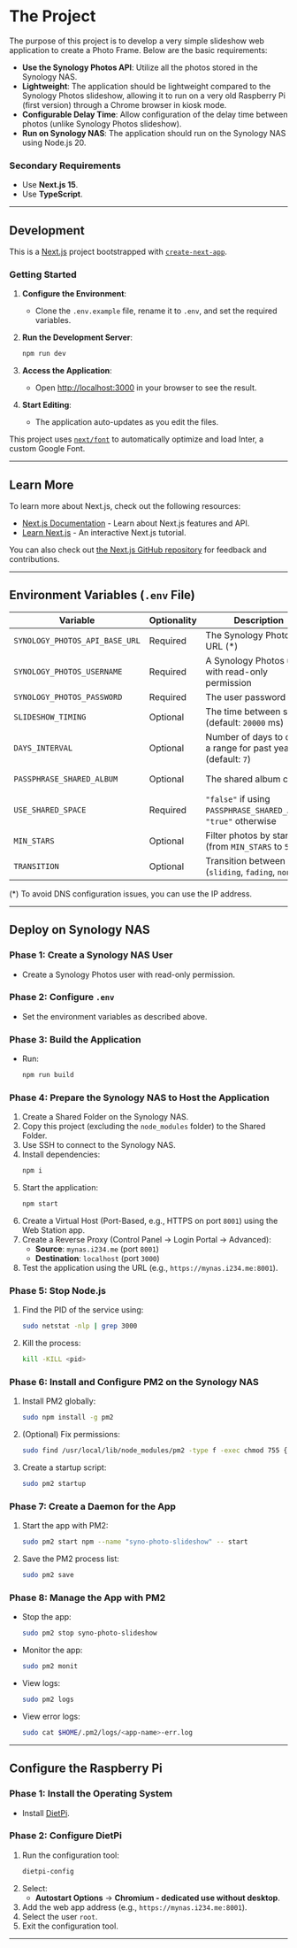 # The Project

The purpose of this project is to develop a very simple slideshow web application to create a Photo Frame. Below are the basic requirements:

- **Use the Synology Photos API**: Utilize all the photos stored in the Synology NAS.
- **Lightweight**: The application should be lightweight compared to the Synology Photos slideshow, allowing it to run on a very old Raspberry Pi (first version) through a Chrome browser in kiosk mode.
- **Configurable Delay Time**: Allow configuration of the delay time between photos (unlike Synology Photos slideshow).
- **Run on Synology NAS**: The application should run on the Synology NAS using Node.js 20.

### Secondary Requirements

- Use **Next.js 15**.
- Use **TypeScript**.

---

## Development

This is a [Next.js](https://nextjs.org/) project bootstrapped with [`create-next-app`](https://github.com/vercel/next.js/tree/canary/packages/create-next-app).

### Getting Started

1. **Configure the Environment**:
   - Clone the `.env.example` file, rename it to `.env`, and set the required variables.

2. **Run the Development Server**:
   ```bash
   npm run dev
   ```

3. **Access the Application**:
   - Open [http://localhost:3000](http://localhost:3000) in your browser to see the result.

4. **Start Editing**:
   - The application auto-updates as you edit the files.

This project uses [`next/font`](https://nextjs.org/docs/basic-features/font-optimization) to automatically optimize and load Inter, a custom Google Font.

---

## Learn More

To learn more about Next.js, check out the following resources:

- [Next.js Documentation](https://nextjs.org/docs) - Learn about Next.js features and API.
- [Learn Next.js](https://nextjs.org/learn) - An interactive Next.js tutorial.

You can also check out [the Next.js GitHub repository](https://github.com/vercel/next.js/) for feedback and contributions.

---

## Environment Variables (`.env` File)

| Variable                     | Optionality | Description                                                                 | Example                                                                 |
|------------------------------|-------------|-----------------------------------------------------------------------------|-------------------------------------------------------------------------|
| `SYNOLOGY_PHOTOS_API_BASE_URL` | Required    | The Synology Photos API URL (*)                                             | `http://192.168.1.18/photo/webapi`                                     |
| `SYNOLOGY_PHOTOS_USERNAME`     | Required    | A Synology Photos user with read-only permission                            | `frameUser`                                                            |
| `SYNOLOGY_PHOTOS_PASSWORD`     | Required    | The user password                                                           | `password`                                                             |
| `SLIDESHOW_TIMING`             | Optional    | The time between slides (default: `20000` ms)                               | `20000`                                                                |
| `DAYS_INTERVAL`                | Optional    | Number of days to create a range for past years (default: `7`)              | `7` (e.g., `now - 7 < x < now + 7`)                                    |
| `PASSPHRASE_SHARED_ALBUM`      | Optional    | The shared album code                                                       | `12ab45` (last part of the shared URL: `https://host.me/photo/mo/sharing/12ab45`) |
| `USE_SHARED_SPACE`             | Required    | `"false"` if using `PASSPHRASE_SHARED_ALBUM`, `"true"` otherwise            | `"false"`                                                              |
| `MIN_STARS`                    | Optional    | Filter photos by stars (from `MIN_STARS` to `5`)                            | `1`                                                                    |
| `TRANSITION`                   | Optional    | Transition between slides (`sliding`, `fading`, `none`)                     | `none`                                                                 |

(*) To avoid DNS configuration issues, you can use the IP address.

---

## Deploy on Synology NAS

### Phase 1: Create a Synology NAS User
- Create a Synology Photos user with read-only permission.

### Phase 2: Configure `.env`
- Set the environment variables as described above.

### Phase 3: Build the Application
- Run:
  ```bash
  npm run build
  ```

### Phase 4: Prepare the Synology NAS to Host the Application
1. Create a Shared Folder on the Synology NAS.
2. Copy this project (excluding the `node_modules` folder) to the Shared Folder.
3. Use SSH to connect to the Synology NAS.
4. Install dependencies:
   ```bash
   npm i
   ```
5. Start the application:
   ```bash
   npm start
   ```
6. Create a Virtual Host (Port-Based, e.g., HTTPS on port `8001`) using the Web Station app.
7. Create a Reverse Proxy (Control Panel → Login Portal → Advanced):
   - **Source**: `mynas.i234.me` (port `8001`)
   - **Destination**: `localhost` (port `3000`)
8. Test the application using the URL (e.g., `https://mynas.i234.me:8001`).

### Phase 5: Stop Node.js
1. Find the PID of the service using:
   ```bash
   sudo netstat -nlp | grep 3000
   ```
2. Kill the process:
   ```bash
   kill -KILL <pid>
   ```

### Phase 6: Install and Configure PM2 on the Synology NAS
1. Install PM2 globally:
   ```bash
   sudo npm install -g pm2
   ```
2. (Optional) Fix permissions:
   ```bash
   sudo find /usr/local/lib/node_modules/pm2 -type f -exec chmod 755 {} +
   ```
3. Create a startup script:
   ```bash
   sudo pm2 startup
   ```

### Phase 7: Create a Daemon for the App
1. Start the app with PM2:
   ```bash
   sudo pm2 start npm --name "syno-photo-slideshow" -- start
   ```
2. Save the PM2 process list:
   ```bash
   sudo pm2 save
   ```

### Phase 8: Manage the App with PM2
- Stop the app:
  ```bash
  sudo pm2 stop syno-photo-slideshow
  ```
- Monitor the app:
  ```bash
  sudo pm2 monit
  ```
- View logs:
  ```bash
  sudo pm2 logs
  ```
- View error logs:
  ```bash
  sudo cat $HOME/.pm2/logs/<app-name>-err.log
  ```

---

## Configure the Raspberry Pi

### Phase 1: Install the Operating System
- Install [DietPi](https://dietpi.com/).

### Phase 2: Configure DietPi
1. Run the configuration tool:
   ```bash
   dietpi-config
   ```
2. Select:
   - **Autostart Options** → **Chromium - dedicated use without desktop**.
3. Add the web app address (e.g., `https://mynas.i234.me:8001`).
4. Select the user `root`.
5. Exit the configuration tool.

---
